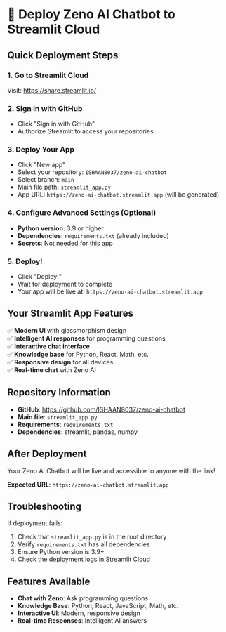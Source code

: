 # 🚀 Deploy Zeno AI Chatbot to Streamlit Cloud

## Quick Deployment Steps

### 1. Go to Streamlit Cloud
Visit: https://share.streamlit.io/

### 2. Sign in with GitHub
- Click "Sign in with GitHub"
- Authorize Streamlit to access your repositories

### 3. Deploy Your App
- Click "New app"
- Select your repository: `ISHAAN8037/zeno-ai-chatbot`
- Select branch: `main`
- Main file path: `streamlit_app.py`
- App URL: `https://zeno-ai-chatbot.streamlit.app` (will be generated)

### 4. Configure Advanced Settings (Optional)
- **Python version**: 3.9 or higher
- **Dependencies**: `requirements.txt` (already included)
- **Secrets**: Not needed for this app

### 5. Deploy!
- Click "Deploy!"
- Wait for deployment to complete
- Your app will be live at: `https://zeno-ai-chatbot.streamlit.app`

## Your Streamlit App Features

✅ **Modern UI** with glassmorphism design  
✅ **Intelligent AI responses** for programming questions  
✅ **Interactive chat interface**  
✅ **Knowledge base** for Python, React, Math, etc.  
✅ **Responsive design** for all devices  
✅ **Real-time chat** with Zeno AI  

## Repository Information

- **GitHub**: https://github.com/ISHAAN8037/zeno-ai-chatbot
- **Main file**: `streamlit_app.py`
- **Requirements**: `requirements.txt`
- **Dependencies**: streamlit, pandas, numpy

## After Deployment

Your Zeno AI Chatbot will be live and accessible to anyone with the link!

**Expected URL**: `https://zeno-ai-chatbot.streamlit.app`

## Troubleshooting

If deployment fails:
1. Check that `streamlit_app.py` is in the root directory
2. Verify `requirements.txt` has all dependencies
3. Ensure Python version is 3.9+
4. Check the deployment logs in Streamlit Cloud

## Features Available

- **Chat with Zeno**: Ask programming questions
- **Knowledge Base**: Python, React, JavaScript, Math, etc.
- **Interactive UI**: Modern, responsive design
- **Real-time Responses**: Intelligent AI answers